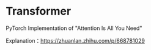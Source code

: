 # Transformer
PyTorch Implementation of "Attention Is All You Need"

Explanation：https://zhuanlan.zhihu.com/p/668781029
